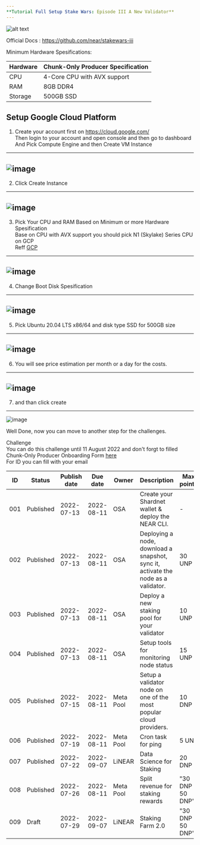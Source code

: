 ```yaml
---
**Tutorial Full Setup Stake Wars: Episode III A New Validator**
---
```


![alt text](https://user-images.githubusercontent.com/35837931/180386866-d7d109a2-bf61-4ebf-ae8e-26f64604a094.png)

Official Docs : https://github.com/near/stakewars-iii

Minimum Hardware Spesifications: </br>

| Hardware |	Chunk-Only Producer Specification |
| -------- | ---------------------------------- |
| CPU      | 4-Core CPU with AVX support        |
| RAM      |	8GB DDR4                          |
| Storage	 |  500GB SSD                         |

Setup Google Cloud Platform </br>
---
1. Create your account first on https://cloud.google.com/ </br>
    Then login to your account and open console and then go to dashboard </br>
      And Pick Compute Engine and then Create VM Instance </br>
---
![image](https://user-images.githubusercontent.com/57436470/182311329-d603ba62-6332-4571-a082-fe04dc1b33da.png)
---
2. Click Create Instance </br>
---
![image](https://user-images.githubusercontent.com/57436470/182312288-63d27185-f0d1-44af-8c97-93e09fa2e203.png)
---
3. Pick Your CPU and RAM Based on Minimum or more Hardware Spesification </br>
    Base on CPU with AVX support you should pick N1 (Skylake) Series CPU on GCP </br>
    Reff [GCP](https://cloud.google.com/blog/products/gcp/google-cloud-platform-is-the-first-cloud-provider-to-offer-intel-skylake)
---    
![image](https://user-images.githubusercontent.com/57436470/182314192-0367f2ca-d4d7-462c-a9fe-eb0118667e3c.png)
---
4. Change Boot Disk Spesification </br>
---
![image](https://user-images.githubusercontent.com/57436470/182313497-c11fbaaa-f81a-40f0-8b71-bb1834dd2969.png)
---
5. Pick Ubuntu 20.04 LTS x86/64 and disk type SSD for 500GB size
---
![image](https://user-images.githubusercontent.com/57436470/182313872-db55e330-c5ed-44d5-99f3-b002527e5ed5.png)
---
6. You will see price estimation per month or a day for the costs.
---
![image](https://user-images.githubusercontent.com/57436470/182314319-84edf4b6-0147-472a-8969-6dc65f1cf033.png)
---
7. and than click create
---
![image](https://user-images.githubusercontent.com/57436470/182314379-21559f98-45fa-47df-a686-441550bd45c1.png)


Well Done, now you can move to another step for the challenges. </br>

Challenge </br>
You can do this challenge until 11 August 2022 and don't forgt to filled Chunk-Only Producer Onboarding Form [here](https://nearprotocol1001.typeform.com/to/Z39N7cU9?typeform-source=github.com) </br>
For ID you can fill with your email </br>

| ID  |	Status     |	Publish date  |  Due date   |  Owner    |	 Description                                                                      |  Max points	    | Type     | Target network |
| --- | ---        |         ---    |        ---  |   ---     |         ---                                                                       |   ---           | -----    | -------------- |
| 001 | Published	 | 2022-07-13	    |  2022-08-11 |	OSA	      | Create your Shardnet wallet & deploy the NEAR CLI.	                              |    -	          |  Core    | Shardnet       |
| 002	| Published	 | 2022-07-13	    |  2022-08-11 |	OSA	      | Deploying a node, download a snapshot, sync it, activate the node as a validator. |	30 UNP          |  Core	   | Shardnet       |
| 003	| Published	 | 2022-07-13	    |  2022-08-11 |	OSA	      | Deploy a new staking pool for your validator	                                    | 10 UNP	        |  Core	   | Shardnet       |
| 004	| Published	 | 2022-07-13	    |  2022-08-11 | OSA	      | Setup tools for monitoring node status                                            |	15 UNP	        |  Core	   | Shardnet       |
| 005	| Published	 | 2022-07-15	    |  2022-08-11 |	Meta Pool |	Setup a validator node on one of the most popular cloud providers.	              | 10 DNP	        | Optional | Shardnet       |
| 006	| Published	 | 2022-07-19	    |  2022-08-11 |	Meta Pool |	Cron task for ping	                                                              | 5 UNP		        |  Core    | Shardnet       |
| 007	| Published	 | 2022-07-22	    |  2022-09-07 |	LiNEAR    |	Data Science for Staking                                                          |	20 DNP	        | Optional | Shardnet       |
| 008	| Published	 | 2022-07-26	    |  2022-08-11 |	Meta Pool |	Split revenue for staking rewards	                                                | "30 DNP 50 DNP" |	Optional | Shardnet       |
| 009	| Draft	     | 2022-07-29	    |  2022-09-07 | LiNEAR    |	Staking Farm 2.0	                                                                | "30 DNP 50 DNP" |	Optional | Shardnet       |



